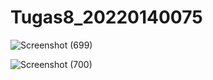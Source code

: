 ﻿# Tugas8_20220140075
![Screenshot (699)](https://github.com/Muhammadalif1213/Tugas8_20220140075/assets/126639016/845a0a8b-7012-4f09-ada3-a99ede80cc5c)
 
![Screenshot (700)](https://github.com/Muhammadalif1213/Tugas8_20220140075/assets/126639016/67df90ee-2470-4f54-a48d-8fe0f3412aa0)

